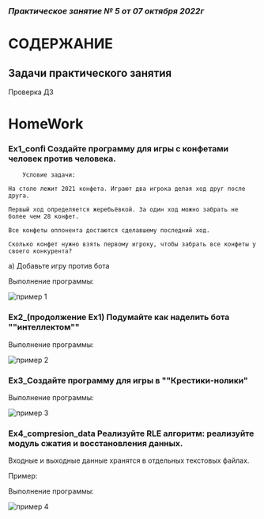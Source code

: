 ### *Практическое занятие № 5 от 07 октября 2022г*

# СОДЕРЖАНИЕ

## Задачи практического занятия

Проверка ДЗ

# HomeWork

### Ex1_confi Создайте программу для игры с конфетами человек против человека.

        Условие задачи: 

    На столе лежит 2021 конфета. Играют два игрока делая ход друг после друга. 
    
    Первый ход определяется жеребьёвкой. За один ход можно забрать не более чем 28 конфет. 
    
    Все конфеты оппонента достаются сделавшему последний ход. 
    
    Сколько конфет нужно взять первому игроку, чтобы забрать все конфеты у своего конкурента?

a) Добавьте игру против бота

Выполнение программы:

![пример 1]()

### Ex2_(продолжение Ex1) Подумайте как наделить бота ""интеллектом""

Выполнение программы:

![пример 2]()

### Ex3_Создайте программу для игры в ""Крестики-нолики"

Выполнение программы:

![пример 3]()

### Ex4_compresion_data   Реализуйте RLE алгоритм: реализуйте модуль сжатия и восстановления данных.

Входные и выходные данные хранятся в отдельных текстовых файлах.

Пример:

Выполнение программы:

![пример 4]()
